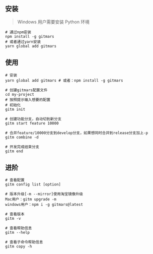 ## 安装

> Windows 用户需要安装 Python 环境

```shell
# 通过npm安装
npm install -g gitmars
# 或者通过yarn安装
yarn global add gitmars
```

## 使用

```shell
# 安装
yarn global add gitmars # 或者：npm install -g gitmars

# 创建gitmars配置文件
cd my-project
# 按照提示输入想要的配置
# 初始化
gitm init

# 创建功能分支，自动切到新分支
gitm start feature 10000

# 合并feature/10000分支到develop分支，如果想同时合并到release分支加上-p
gitm combine -d

# 开发完成结束分支
gitm end
```

## 进阶

```shell
# 查看配置
gitm config list [option]

# 版本升级[-m --mirror]使用淘宝镜像升级
Mac用户：gitm upgrade -m
windows用户：npm i -g gitmars@latest

# 查看版本
gitm -v

# 查看帮助信息
gitm --help

# 查看子命令帮助信息
gitm copy -h
```
